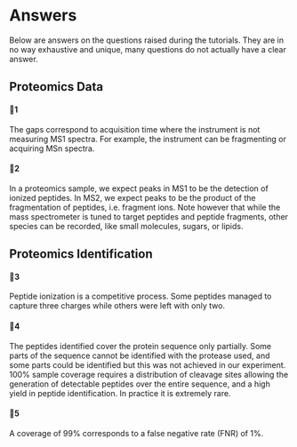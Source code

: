 # Answers

Below are answers on the questions raised during the tutorials. They are in no way exhaustive and unique, many questions do not actually have a clear answer.

## Proteomics Data

#### :thought_balloon:1

The gaps correspond to acquisition time where the instrument is not measuring MS1 spectra. For example, the instrument can be fragmenting or acquiring MSn spectra.


#### :thought_balloon:2

In a proteomics sample, we expect peaks in MS1 to be the detection of ionized peptides. In MS2, we expect peaks to be the product of the fragmentation of peptides, i.e. fragment ions. Note however that while the mass spectrometer is tuned to target peptides and peptide fragments, other species can be recorded, like small molecules, sugars, or lipids.


## Proteomics Identification

#### :thought_balloon:3

Peptide ionization is a competitive process. Some peptides managed to capture three charges while others were left with only two.


#### :thought_balloon:4

The peptides identified cover the protein sequence only partially. Some parts of the sequence cannot be identified with the protease used, and some parts could be identified but this was not achieved in our experiment. 100% sample coverage requires a distribution of cleavage sites allowing the generation of detectable peptides over the entire sequence, and a high yield in peptide identification. In practice it is extremely rare.


#### :thought_balloon:5

A coverage of 99% corresponds to a false negative rate (FNR) of 1%.